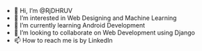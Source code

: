- 👋 Hi, I’m @RjDHRUV
- 👀 I’m interested in Web Designing and Machine Learning
- 🌱 I’m currently learning Android Development
- 💞️ I’m looking to collaborate on Web Development using Django
- 📫 How to reach me is by LinkedIn

<!---
RjDHRUV/RjDHRUV is a ✨ special ✨ repository because its `README.md` (this file) appears on your GitHub profile.
You can click the Preview link to take a look at your changes.
--->
